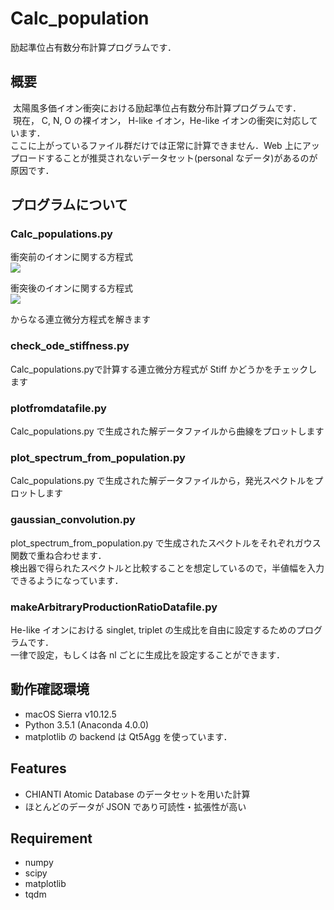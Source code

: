 # Calc_population
励起準位占有数分布計算プログラムです．
## 概要
  太陽風多価イオン衝突における励起準位占有数分布計算プログラムです．    
  現在， C, N, O の裸イオン， H-like イオン，He-like イオンの衝突に対応しています．    
  ここに上がっているファイル群だけでは正常に計算できません．Web 上にアップロードすることが推奨されないデータセット(personal なデータ)があるのが原因です．


## プログラムについて
### Calc_populations.py
  衝突前のイオンに関する方程式  
  <img src="https://latex.codecogs.com/gif.latex?\frac{\textrm{d}[{\rm&space;X}^{q&plus;}]}{\textrm{d}t}=-\sigma_{\mathrm{total}}\cdot&space;v&space;[{\rm&space;X}^{q&plus;}][{\rm&space;Y}]" />


  衝突後のイオンに関する方程式  
  <img src="https://latex.codecogs.com/gif.latex?\frac{\textrm{d}[{\rm&space;X}^{(q-1)&plus;}(\mathcal{S})]}{\textrm{d}t}=\sigma_{\mathcal{S}}\cdot&space;v&space;[{\rm&space;X}^{q&plus;}][{\rm&space;Y}]&space;&plus;\sum_{\mathcal{S}'}\left\{A_{\mathcal{S}',&space;\mathcal{S}}[{\rm&space;X}^{(q-1)&plus;}(\mathcal{S}')]\right\}&space;-\left\{\sum_{\mathcal{S}''}A_{\mathcal{S},&space;\mathcal{S}''}\right\}[{\rm&space;X}^{(q-1)&plus;}(\mathcal{S})]" />
  
  からなる連立微分方程式を解きます

### check_ode_stiffness.py
  Calc_populations.pyで計算する連立微分方程式が Stiff かどうかをチェックします

### plotfromdatafile.py
  Calc_populations.py で生成された解データファイルから曲線をプロットします

### plot_spectrum_from_population.py
  Calc_populations.py で生成された解データファイルから，発光スペクトルをプロットします

### gaussian_convolution.py
  plot_spectrum_from_population.py で生成されたスペクトルをそれぞれガウス関数で重ね合わせます．  
  検出器で得られたスペクトルと比較することを想定しているので，半値幅を入力できるようになっています．

### makeArbitraryProductionRatioDatafile.py
  He-like イオンにおける singlet, triplet の生成比を自由に設定するためのプログラムです．  
  一律で設定，もしくは各 nl ごとに生成比を設定することができます．

## 動作確認環境
  - macOS Sierra v10.12.5
  - Python 3.5.1 (Anaconda 4.0.0)
  - matplotlib の backend は Qt5Agg を使っています．

## Features

- CHIANTI Atomic Database のデータセットを用いた計算
- ほとんどのデータが JSON であり可読性・拡張性が高い

## Requirement

- numpy
- scipy
- matplotlib
- tqdm
